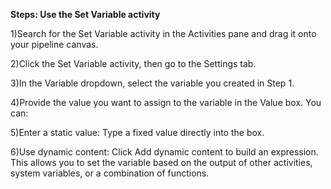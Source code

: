 **Steps: Use the Set Variable activity**

1)Search for the Set Variable activity in the Activities pane and drag it onto your pipeline canvas. 

2)Click the Set Variable activity, then go to the Settings tab. 

3)In the Variable dropdown, select the variable you created in Step 1. 

4)Provide the value you want to assign to the variable in the Value box. You can:

5)Enter a static value: Type a fixed value directly into the box. 

6)Use dynamic content: Click Add dynamic content to build an expression. This allows you to set the variable based on the output of other activities, system variables, or a combination of functions. 

